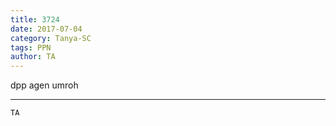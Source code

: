 ```yaml
---
title: 3724
date: 2017-07-04
category: Tanya-SC
tags: PPN
author: TA
---
```


dpp agen umroh

---



`TA`
